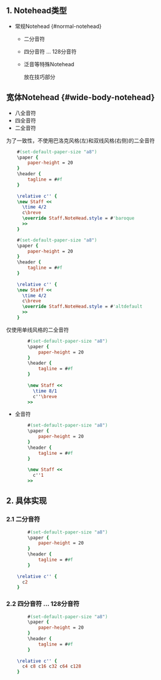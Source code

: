 ## 1. Notehead类型
* 常规Notehead {#normal-notehead}
    * 二分音符
    * 四分音符 ... 128分音符
  * 泛音等特殊Notehead

    放在技巧部分

## 宽体Notehead {#wide-body-notehead}
  * 八全音符
  * 四全音符
  * 二全音符

为了一致性，不使用巴洛克风格(左)和双线风格(右侧)的二全音符

```lilypond
    #(set-default-paper-size "a8")
    \paper {
        paper-height = 20
    }
    \header {
        tagline = ##f
    }
            
    \relative c'' {
    \new Staff <<
      \time 4/2
      c\breve
      \override Staff.NoteHead.style = #'baroque
      >>
    }
```
```lilypond
    #(set-default-paper-size "a8")
    \paper {
        paper-height = 20
    }
    \header {
        tagline = ##f
    }
            
    \relative c'' {
    \new Staff <<
      \time 4/2
      c\breve
      \override Staff.NoteHead.style = #'altdefault
      >>
    }
```
仅使用单线风格的二全音符
```lilypond
        #(set-default-paper-size "a8")
        \paper {
            paper-height = 20
        }
        \header {
            tagline = ##f
        }
            
        \new Staff <<
          \time 8/1
          c''\breve
        >>
```

  * 全音符

```lilypond
        #(set-default-paper-size "a8")
        \paper {
            paper-height = 20
        }
        \header {
            tagline = ##f
        }
            
        \new Staff <<
          c''1
        >>
```

## 2. 具体实现

### 2.1 二分音符

```lilypond
        #(set-default-paper-size "a8")
        \paper {
            paper-height = 20
        }
        \header {
            tagline = ##f
        }
            
    \relative c'' {
      c2
    }
```

### 2.2 四分音符 ... 128分音符

```lilypond
        #(set-default-paper-size "a8")
        \paper {
            paper-height = 20
        }
        \header {
            tagline = ##f
        }
            
    \relative c'' {
      c4 c8 c16 c32 c64 c128
    }
```
